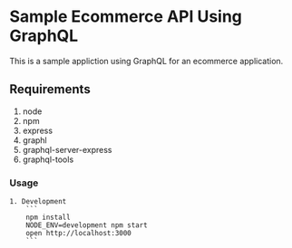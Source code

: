 Sample Ecommerce API Using GraphQL
==================================

This is a sample appliction using GraphQL for an ecommerce application.

## Requirements

1. node
2. npm
3. express
4. graphl
5. graphql-server-express
6. graphql-tools

### Usage
    1. Development
        ```
        npm install        
        NODE_ENV=development npm start
        open http://localhost:3000
        ```
